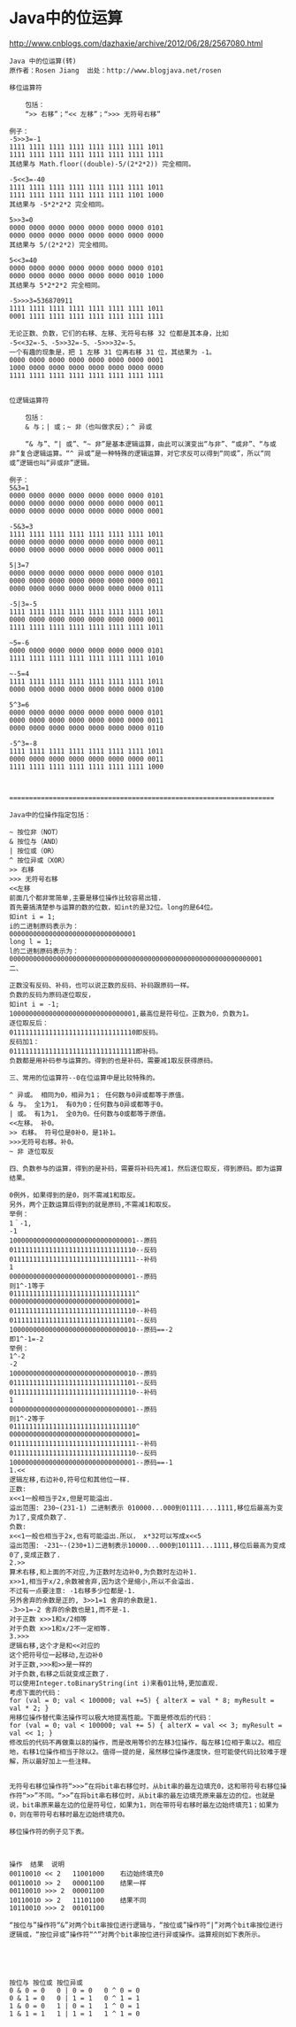 # Java中的位运算
http://www.cnblogs.com/dazhaxie/archive/2012/06/28/2567080.html

	Java 中的位运算(转)
	原作者：Rosen Jiang  出处：http://www.blogjava.net/rosen
	
	移位运算符
	
	    包括：
	    “>> 右移”；“<< 左移”；“>>> 无符号右移”
	
	例子：
	-5>>3=-1
	1111 1111 1111 1111 1111 1111 1111 1011
	1111 1111 1111 1111 1111 1111 1111 1111
	其结果与 Math.floor((double)-5/(2*2*2)) 完全相同。
	
	-5<<3=-40
	1111 1111 1111 1111 1111 1111 1111 1011
	1111 1111 1111 1111 1111 1111 1101 1000 
	其结果与 -5*2*2*2 完全相同。
	
	5>>3=0
	0000 0000 0000 0000 0000 0000 0000 0101
	0000 0000 0000 0000 0000 0000 0000 0000
	其结果与 5/(2*2*2) 完全相同。
	
	5<<3=40
	0000 0000 0000 0000 0000 0000 0000 0101
	0000 0000 0000 0000 0000 0000 0010 1000
	其结果与 5*2*2*2 完全相同。
	
	-5>>>3=536870911      
	1111 1111 1111 1111 1111 1111 1111 1011
	0001 1111 1111 1111 1111 1111 1111 1111
	
	无论正数、负数，它们的右移、左移、无符号右移 32 位都是其本身，比如 -5<<32=-5、-5>>32=-5、-5>>>32=-5。
	一个有趣的现象是，把 1 左移 31 位再右移 31 位，其结果为 -1。
	0000 0000 0000 0000 0000 0000 0000 0001
	1000 0000 0000 0000 0000 0000 0000 0000
	1111 1111 1111 1111 1111 1111 1111 1111
	
	
	位逻辑运算符
	
	    包括：
	    & 与；| 或；~ 非（也叫做求反）；^ 异或
	
	    “& 与”、“| 或”、“~ 非”是基本逻辑运算，由此可以演变出“与非”、“或非”、“与或非”复合逻辑运算。“^ 异或”是一种特殊的逻辑运算，对它求反可以得到“同或”，所以“同或”逻辑也叫“异或非”逻辑。
	
	例子：
	5&3=1
	0000 0000 0000 0000 0000 0000 0000 0101
	0000 0000 0000 0000 0000 0000 0000 0011
	0000 0000 0000 0000 0000 0000 0000 0001
	
	-5&3=3
	1111 1111 1111 1111 1111 1111 1111 1011
	0000 0000 0000 0000 0000 0000 0000 0011
	0000 0000 0000 0000 0000 0000 0000 0011
	
	5|3=7
	0000 0000 0000 0000 0000 0000 0000 0101
	0000 0000 0000 0000 0000 0000 0000 0011
	0000 0000 0000 0000 0000 0000 0000 0111
	
	-5|3=-5
	1111 1111 1111 1111 1111 1111 1111 1011
	0000 0000 0000 0000 0000 0000 0000 0011
	1111 1111 1111 1111 1111 1111 1111 1011
	
	~5=-6
	0000 0000 0000 0000 0000 0000 0000 0101
	1111 1111 1111 1111 1111 1111 1111 1010
	
	~-5=4
	1111 1111 1111 1111 1111 1111 1111 1011
	0000 0000 0000 0000 0000 0000 0000 0100
	
	5^3=6
	0000 0000 0000 0000 0000 0000 0000 0101
	0000 0000 0000 0000 0000 0000 0000 0011
	0000 0000 0000 0000 0000 0000 0000 0110
	
	-5^3=-8
	1111 1111 1111 1111 1111 1111 1111 1011
	0000 0000 0000 0000 0000 0000 0000 0011
	1111 1111 1111 1111 1111 1111 1111 1000
	
	 
	
	===================================================================
	
	Java中的位操作指定包括：
	
	~ 按位非（NOT） 
	& 按位与（AND） 
	| 按位或（OR） 
	^ 按位异或（XOR） 
	>> 右移 
	>>> 无符号右移 
	<<左移 
	前面几个都非常简单,主要是移位操作比较容易出错. 
	首先要搞清楚参与运算的数的位数，如int的是32位。long的是64位。 
	如int i = 1; 
	i的二进制原码表示为： 
	00000000000000000000000000000001 
	long l = 1; 
	l的二进制原码表示为： 
	0000000000000000000000000000000000000000000000000000000000000001 
	二、
	
	正数没有反码、补码，也可以说正数的反码、补码跟原码一样。 
	负数的反码为原码逐位取反， 
	如int i = -1; 
	10000000000000000000000000000001,最高位是符号位。正数为0，负数为1。 
	逐位取反后： 
	01111111111111111111111111111110即反码。 
	反码加1： 
	01111111111111111111111111111111即补码。 
	负数都是用补码参与运算的。得到的也是补码，需要减1取反获得原码。
	
	三、常用的位运算符--0在位运算中是比较特殊的。
	
	^ 异或。 相同为0，相异为1； 任何数与0异或都等于原值。　 
	& 与。 全1为1， 有0为0；任何数与0异或都等于0。 
	| 或。 有1为1， 全0为0。任何数与0或都等于原值。 
	<<左移。 补0。 
	>> 右移。 符号位是0补0，是1补1。 
	>>>无符号右移。补0。 
	~ 非 逐位取反
	
	四、负数参与的运算，得到的是补码，需要将补码先减1，然后逐位取反，得到原码。即为运算结果。
	
	0例外，如果得到的是0，则不需减1和取反。 
	另外，两个正数运算后得到的就是原码,不需减1和取反。 
	举例： 
	1＾-1, 
	-1 
	10000000000000000000000000000001--原码 
	01111111111111111111111111111110--反码 
	01111111111111111111111111111111--补码 
	1 
	00000000000000000000000000000001--原码 
	则1^-1等于 
	01111111111111111111111111111111^ 
	00000000000000000000000000000001= 
	01111111111111111111111111111110--补码 
	01111111111111111111111111111101--反码 
	10000000000000000000000000000010--原码==-2 
	即1^-1=-2 
	举例： 
	1^-2 
	-2 
	10000000000000000000000000000010--原码 
	01111111111111111111111111111101--反码 
	01111111111111111111111111111110--补码 
	1 
	00000000000000000000000000000001--原码 
	则1^-2等于 
	01111111111111111111111111111110^ 
	00000000000000000000000000000001= 
	01111111111111111111111111111111--补码 
	01111111111111111111111111111110--反码 
	10000000000000000000000000000001--原码==-1 
	1.<< 
	逻辑左移,右边补0,符号位和其他位一样. 
	正数: 
	x<<1一般相当于2x,但是可能溢出. 
	溢出范围: 230~(231-1) 二进制表示 010000...000到01111....1111,移位后最高为变为1了,变成负数了. 
	负数: 
	x<<1一般也相当于2x,也有可能溢出.所以， x*32可以写成x<<5 
	溢出范围: -231~-(230+1)二进制表示10000...000到101111...1111,移位后最高为变成0了,变成正数了. 
	2.>> 
	算术右移,和上面的不对应,为正数时左边补0,为负数时左边补1. 
	x>>1,相当于x/2,余数被舍弃,因为这个是缩小,所以不会溢出. 
	不过有一点要注意: -1右移多少位都是-1. 
	另外舍弃的余数是正的, 3>>1=1 舍弃的余数是1. 
	-3>>1=-2 舍弃的余数也是1,而不是-1. 
	对于正数 x>>1和x/2相等 
	对于负数 x>>1和x/2不一定相等. 
	3.>>> 
	逻辑右移,这个才是和<<对应的 
	这个把符号位一起移动,左边补0 
	对于正数,>>>和>>是一样的 
	对于负数,右移之后就变成正数了. 
	可以使用Integer.toBinaryString(int i)来看01比特,更加直观. 
	考虑下面的代码： 
	for (val = 0; val < 100000; val +=5) { alterX = val * 8; myResult = val * 2; } 
	用移位操作替代乘法操作可以极大地提高性能。下面是修改后的代码： 
	for (val = 0; val < 100000; val += 5) { alterX = val << 3; myResult = val << 1; } 
	修改后的代码不再做乘以8的操作，而是改用等价的左移3位操作，每左移1位相于乘以2。相应地，右移1位操作相当于除以2。值得一提的是，虽然移位操作速度快，但可能使代码比较难于理解，所以最好加上一些注释。
	
	
	无符号右移位操作符“>>>”在将bit串右移位时，从bit串的最左边填充0，这和带符号右移位操作符“>>”不同。“>>”在将bit串右移位时，从bit串的最左边填充原来最左边的位。也就是说，bit串原来最左边的位是符号位，如果为1，则在带符号右移时最左边始终填充1；如果为0，则在带符号右移时最左边始终填充0。
	
	移位操作符的例子见下表。
	
	 
	
	操作	结果	说明
	00110010 << 2	11001000	右边始终填充0
	00110010 >> 2	00001100	结果一样
	00110010 >>> 2	00001100
	10110010 >> 2	11101100	结果不同
	10110010 >>> 2	00101100
	
	“按位与”操作符“&”对两个bit串按位进行逻辑与，“按位或”操作符“|”对两个bit串按位进行逻辑或，“按位异或”操作符“^”对两个bit串按位进行异或操作。运算规则如下表所示。
	
	 
	
	 
	
	按位与	按位或	按位异或
	0 & 0 = 0	0 | 0 = 0	0 ^ 0 = 0
	0 & 1 = 0	0 | 1 = 1	0 ^ 1 = 1
	1 & 0 = 0	1 | 0 = 1	1 ^ 0 = 1
	1 & 1 = 1	1 | 1 = 1	1 ^ 1 = 0
	
